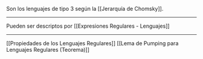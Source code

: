Son los lenguajes de tipo 3 según la [[Jerarquía de Chomsky]].
***
Pueden ser descriptos por [[Expresiones Regulares - Lenguajes]] 
***
[[Propiedades de los Lenguajes Regulares]] 
[[Lema de Pumping para Lenguajes Regulares (Teorema)]] 